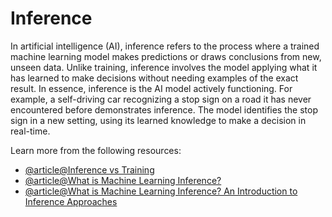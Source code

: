 # Inference

In artificial intelligence (AI), inference refers to the process where a trained machine learning model makes predictions or draws conclusions from new, unseen data. Unlike training, inference involves the model applying what it has learned to make decisions without needing examples of the exact result. In essence, inference is the AI model actively functioning. For example, a self-driving car recognizing a stop sign on a road it has never encountered before demonstrates inference. The model identifies the stop sign in a new setting, using its learned knowledge to make a decision in real-time.

Learn more from the following resources:

- [@article@Inference vs Training](https://www.cloudflare.com/learning/ai/inference-vs-training/)
- [@article@What is Machine Learning Inference?](https://hazelcast.com/glossary/machine-learning-inference/)
- [@article@What is Machine Learning Inference? An Introduction to Inference Approaches](https://www.datacamp.com/blog/what-is-machine-learning-inference)